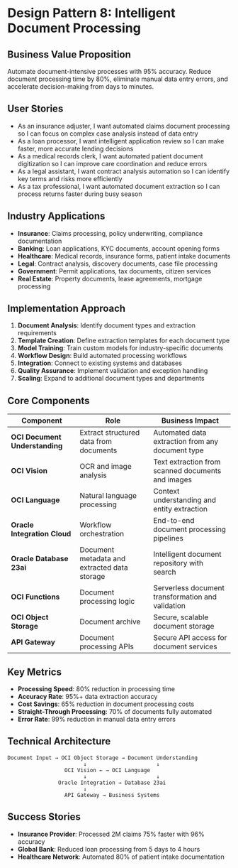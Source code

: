 # Design Pattern 8: Intelligent Document Processing

## Business Value Proposition
Automate document-intensive processes with 95% accuracy. Reduce document processing time by 80%, eliminate manual data entry errors, and accelerate decision-making from days to minutes.

## User Stories
- As an insurance adjuster, I want automated claims document processing so I can focus on complex case analysis instead of data entry
- As a loan processor, I want intelligent application review so I can make faster, more accurate lending decisions
- As a medical records clerk, I want automated patient document digitization so I can improve care coordination and reduce errors
- As a legal assistant, I want contract analysis automation so I can identify key terms and risks more efficiently
- As a tax professional, I want automated document extraction so I can process returns faster during busy season

## Industry Applications
- **Insurance**: Claims processing, policy underwriting, compliance documentation
- **Banking**: Loan applications, KYC documents, account opening forms
- **Healthcare**: Medical records, insurance forms, patient intake documents
- **Legal**: Contract analysis, discovery documents, case file processing
- **Government**: Permit applications, tax documents, citizen services
- **Real Estate**: Property documents, lease agreements, mortgage processing

## Implementation Approach
1. **Document Analysis**: Identify document types and extraction requirements
2. **Template Creation**: Define extraction templates for each document type
3. **Model Training**: Train custom models for industry-specific documents
4. **Workflow Design**: Build automated processing workflows
5. **Integration**: Connect to existing systems and databases
6. **Quality Assurance**: Implement validation and exception handling
7. **Scaling**: Expand to additional document types and departments

## Core Components
| Component | Role | Business Impact |
|-----------|------|-----------------|
| **OCI Document Understanding** | Extract structured data from documents | Automated data extraction from any document type |
| **OCI Vision** | OCR and image analysis | Text extraction from scanned documents and images |
| **OCI Language** | Natural language processing | Context understanding and entity extraction |
| **Oracle Integration Cloud** | Workflow orchestration | End-to-end document processing pipelines |
| **Oracle Database 23ai** | Document metadata and extracted data storage | Intelligent document repository with search |
| **OCI Functions** | Document processing logic | Serverless document transformation and validation |
| **OCI Object Storage** | Document archive | Secure, scalable document storage |
| **API Gateway** | Document processing APIs | Secure API access for document services |

## Key Metrics
- **Processing Speed**: 80% reduction in processing time
- **Accuracy Rate**: 95%+ data extraction accuracy
- **Cost Savings**: 65% reduction in document processing costs
- **Straight-Through Processing**: 70% of documents fully automated
- **Error Rate**: 99% reduction in manual data entry errors

## Technical Architecture
```
Document Input → OCI Object Storage → Document Understanding
                        ↓                      ↓
                  OCI Vision ← → OCI Language
                        ↓                      ↓
                Oracle Integration → Database 23ai
                        ↓
                  API Gateway → Business Systems
```

## Success Stories
- **Insurance Provider**: Processed 2M claims 75% faster with 96% accuracy
- **Global Bank**: Reduced loan processing from 5 days to 4 hours
- **Healthcare Network**: Automated 80% of patient intake documentation